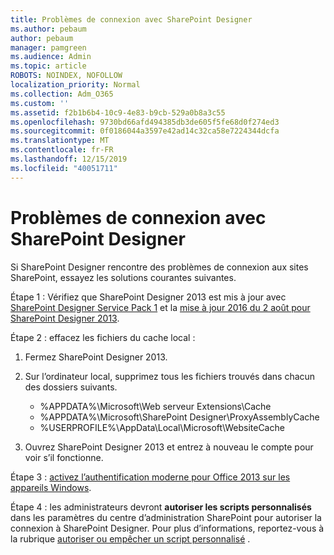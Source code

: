 ```yaml
---
title: Problèmes de connexion avec SharePoint Designer
ms.author: pebaum
author: pebaum
manager: pamgreen
ms.audience: Admin
ms.topic: article
ROBOTS: NOINDEX, NOFOLLOW
localization_priority: Normal
ms.collection: Adm_O365
ms.custom: ''
ms.assetid: f2b1b6b4-10c9-4e83-b9cb-529a0b8a3c55
ms.openlocfilehash: 9730bd66afd494385db3de605f5fe68d0f274ed3
ms.sourcegitcommit: 0f0186044a3597e42ad14c32ca58e7224344dcfa
ms.translationtype: MT
ms.contentlocale: fr-FR
ms.lasthandoff: 12/15/2019
ms.locfileid: "40051711"
---
```

# <a name="sharepoint-designer-connection-issues"></a>Problèmes de connexion avec SharePoint Designer 

Si SharePoint Designer rencontre des problèmes de connexion aux sites SharePoint, essayez les solutions courantes suivantes.

Étape 1 : Vérifiez que SharePoint Designer 2013 est mis à jour avec [SharePoint Designer Service Pack 1](https://support.microsoft.com/help/2817441/description-of-microsoft-sharepoint-designer-2013-service-pack-1-sp1) et la [mise à jour 2016 du 2 août pour SharePoint Designer 2013](https://support.microsoft.com/help/3114721/august-2-2016-update-for-sharepoint-designer-2013-kb3114721).



Étape 2 : effacez les fichiers du cache local :

1. Fermez SharePoint Designer 2013.

2. Sur l’ordinateur local, supprimez tous les fichiers trouvés dans chacun des dossiers suivants.

    - %APPDATA%\Microsoft\Web serveur Extensions\Cache
    - %APPDATA%\Microsoft\SharePoint Designer\ProxyAssemblyCache
    - %USERPROFILE%\AppData\Local\Microsoft\WebsiteCache

3. Ouvrez SharePoint Designer 2013 et entrez à nouveau le compte pour voir s’il fonctionne.

Étape 3 : [activez l’authentification moderne pour Office 2013 sur les appareils Windows](https://docs.microsoft.com/office365/admin/security-and-compliance/enable-modern-authentication?redirectSourcePath=/article/Enable-Modern-Authentication-for-Office-2013-on-Windows-devices-7dc1c01a-090f-4971-9677-f1b192d6c910&view=o365-worldwide).

Étape 4 : les administrateurs devront **autoriser les scripts personnalisés** dans les paramètres du centre d’administration SharePoint pour autoriser la connexion à SharePoint Designer. Pour plus d’informations, reportez-vous à la rubrique [autoriser ou empêcher un script personnalisé](https://docs.microsoft.com/sharepoint/allow-or-prevent-custom-script) .



